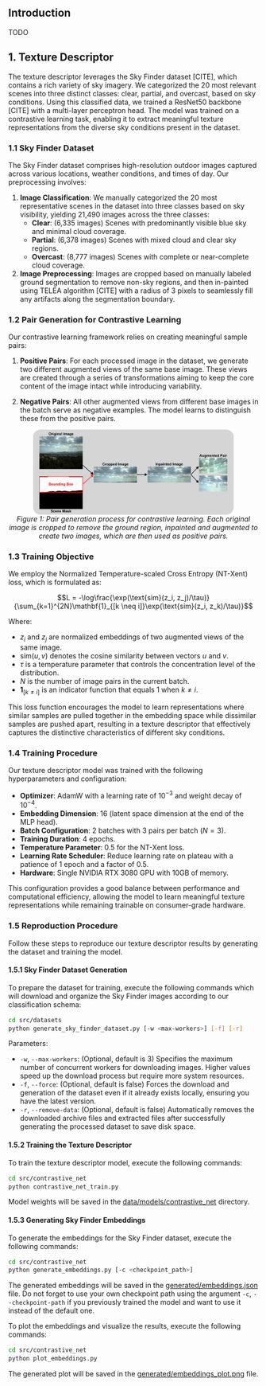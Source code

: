 ## Introduction

TODO

## 1. Texture Descriptor

The texture descriptor leverages the Sky Finder dataset [CITE], which contains a rich variety of sky imagery. We categorized the 20 most relevant scenes into three distinct classes: clear, partial, and overcast, based on sky conditions. Using this classified data, we trained a ResNet50 backbone [CITE] with a multi-layer perceptron head. The model was trained on a contrastive learning task, enabling it to extract meaningful texture representations from the diverse sky conditions present in the dataset.

### 1.1 Sky Finder Dataset

The Sky Finder dataset comprises high-resolution outdoor images captured across various locations, weather conditions, and times of day. Our preprocessing involves:

1. **Image Classification**: We manually categorized the 20 most representative scenes in the dataset into three classes based on sky visibility, yielding 21,490 images across the three classes:
    - **Clear**: (6,335 images) Scenes with predominantly visible blue sky and minimal cloud coverage.
    - **Partial**: (6,378 images) Scenes with mixed cloud and clear sky regions.
    - **Overcast**: (8,777 images) Scenes with complete or near-complete cloud coverage.
2. **Image Preprocessing**: Images are cropped based on manually labeled ground segmentation to remove non-sky regions, and then in-painted using TELEA algorithm [CITE] with a radius of 3 pixels to seamlessly fill any artifacts along the segmentation boundary.

### 1.2 Pair Generation for Contrastive Learning

Our contrastive learning framework relies on creating meaningful sample pairs:

1. **Positive Pairs**: For each processed image in the dataset, we generate two different augmented views of the same base image. These views are created through a series of transformations aiming to keep the core content of the image intact while introducing variability.

2. **Negative Pairs**: All other augmented views from different base images in the batch serve as negative examples. The model learns to distinguish these from the positive pairs.

<div align="center">
    <img src="generated/pair_generation.png" alt="Pair generation process" align="center" width="80%">
    <div align="center">
    <em>Figure 1: Pair generation process for contrastive learning. Each original image is cropped to remove the ground region, inpainted and augmented to create two images, which are then used as positive pairs.</em>
    </div>
</div>


### 1.3 Training Objective

We employ the Normalized Temperature-scaled Cross Entropy (NT-Xent) loss, which is formulated as:

$$L = -\log\frac{\exp(\text{sim}(z_i, z_j)/\tau)}{\sum_{k=1}^{2N}\mathbf{1}_{[k \neq i]}\exp(\text{sim}(z_i, z_k)/\tau)}$$

Where:
- $z_i$ and $z_j$ are normalized embeddings of two augmented views of the same image.
- $\text{sim}(u, v)$ denotes the cosine similarity between vectors $u$ and $v$.
- $\tau$ is a temperature parameter that controls the concentration level of the distribution.
- $N$ is the number of image pairs in the current batch.
- $\mathbf{1}_{[k \neq i]}$ is an indicator function that equals 1 when $k \neq i$.

This loss function encourages the model to learn representations where similar samples are pulled together in the embedding space while dissimilar samples are pushed apart, resulting in a texture descriptor that effectively captures the distinctive characteristics of different sky conditions.

### 1.4 Training Procedure

Our texture descriptor model was trained with the following hyperparameters and configuration:

- **Optimizer**: AdamW with a learning rate of $10^{-3}$ and weight decay of $10^{-4}$.
- **Embedding Dimension**: 16 (latent space dimension at the end of the MLP head).
- **Batch Configuration**: 2 batches with 3 pairs per batch ($N=3$).
- **Training Duration**: 4 epochs.
- **Temperature Parameter**: 0.5 for the NT-Xent loss.
- **Learning Rate Scheduler**: Reduce learning rate on plateau with a patience of 1 epoch and a factor of 0.5.
- **Hardware**: Single NVIDIA RTX 3080 GPU with 10GB of memory.

This configuration provides a good balance between performance and computational efficiency, allowing the model to learn meaningful texture representations while remaining trainable on consumer-grade hardware.

### 1.5 Reproduction Procedure

Follow these steps to reproduce our texture descriptor results by generating the dataset and training the model.

#### 1.5.1 Sky Finder Dataset Generation

To prepare the dataset for training, execute the following commands which will download and organize the Sky Finder images according to our classification schema:

```bash
cd src/datasets
python generate_sky_finder_dataset.py [-w <max-workers>] [-f] [-r]
```
Parameters:
- `-w`, `--max-workers`: (Optional, default is 3) Specifies the maximum number of concurrent workers for downloading images. Higher values speed up the download process but require more system resources.
- `-f`, `--force`: (Optional, default is false) Forces the download and generation of the dataset even if it already exists locally, ensuring you have the latest version.
- `-r`, `--remove-data`: (Optional, default is false) Automatically removes the downloaded archive files and extracted files after successfully generating the processed dataset to save disk space.

#### 1.5.2 Training the Texture Descriptor

To train the texture descriptor model, execute the following commands:

```bash
cd src/contrastive_net
python contrastive_net_train.py
```

Model weights will be saved in the [data/models/contrastive_net](data/models/contrastive_net) directory.

#### 1.5.3 Generating Sky Finder Embeddings

To generate the embeddings for the Sky Finder dataset, execute the following commands:

```bash
cd src/contrastive_net
python generate_embeddings.py [-c <checkpoint_path>]
```

The generated embeddings will be saved in the [generated/embeddings.json](generated/embeddings.json) file. Do not forget to use your own checkpoint path using the argument `-c`, `--checkpoint-path` if you previously trained the model and want to use it instead of the default one.

To plot the embeddings and visualize the results, execute the following commands:

```bash
cd src/contrastive_net
python plot_embeddings.py
```
The generated plot will be saved in the [generated/embeddings_plot.png](generated/embeddings_plot.png) file.
